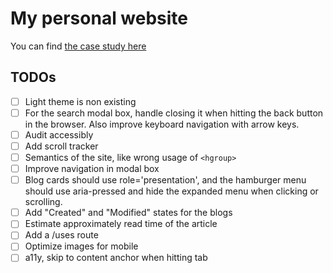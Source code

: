 # My personal website

You can find [the case study here](https://santiagogonzalez.dev/blog/hello-world)

## TODOs

- [ ] Light theme is non existing
- [ ] For the search modal box, handle closing it when hitting the back button
      in the browser. Also improve keyboard navigation with arrow keys.
- [ ] Audit accessibly
- [ ] Add scroll tracker
- [ ] Semantics of the site, like wrong usage of `<hgroup>`
- [ ] Improve navigation in modal box
- [ ] Blog cards should use role='presentation', and the hamburger menu should use
      aria-pressed and hide the expanded menu when clicking or scrolling.
- [ ] Add "Created" and "Modified" states for the blogs
- [ ] Estimate approximately read time of the article
- [ ] Add a /uses route
- [ ] Optimize images for mobile
- [ ] a11y, skip to content anchor when hitting tab
